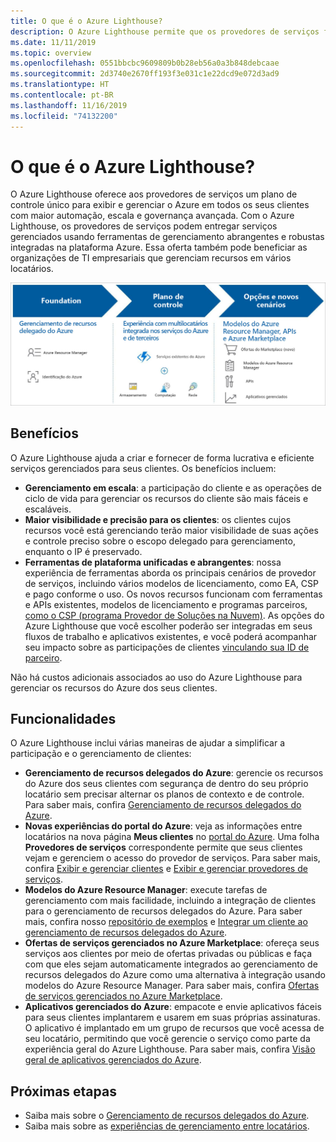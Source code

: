 ```yaml
---
title: O que é o Azure Lighthouse?
description: O Azure Lighthouse permite que os provedores de serviços forneçam serviços gerenciados para seus clientes com maior automação e eficiência em escala.
ms.date: 11/11/2019
ms.topic: overview
ms.openlocfilehash: 0551bbcbc9609809b0b28eb56a0a3b848debcaae
ms.sourcegitcommit: 2d3740e2670ff193f3e031c1e22dcd9e072d3ad9
ms.translationtype: HT
ms.contentlocale: pt-BR
ms.lasthandoff: 11/16/2019
ms.locfileid: "74132200"
---
```

# <a name="what-is-azure-lighthouse"></a>O que é o Azure Lighthouse?

O Azure Lighthouse oferece aos provedores de serviços um plano de controle único para exibir e gerenciar o Azure em todos os seus clientes com maior automação, escala e governança avançada. Com o Azure Lighthouse, os provedores de serviços podem entregar serviços gerenciados usando ferramentas de gerenciamento abrangentes e robustas integradas na plataforma Azure. Essa oferta também pode beneficiar as organizações de TI empresariais que gerenciam recursos em vários locatários.

![Diagrama de visão geral do Azure Lighthouse](media/azure-lighthouse-overview.jpg)

## <a name="benefits"></a>Benefícios

O Azure Lighthouse ajuda a criar e fornecer de forma lucrativa e eficiente serviços gerenciados para seus clientes. Os benefícios incluem:

- **Gerenciamento em escala**: a participação do cliente e as operações de ciclo de vida para gerenciar os recursos do cliente são mais fáceis e escaláveis.
- **Maior visibilidade e precisão para os clientes**: os clientes cujos recursos você está gerenciando terão maior visibilidade de suas ações e controle preciso sobre o escopo delegado para gerenciamento, enquanto o IP é preservado.
- **Ferramentas de plataforma unificadas e abrangentes**: nossa experiência de ferramentas aborda os principais cenários de provedor de serviços, incluindo vários modelos de licenciamento, como EA, CSP e pago conforme o uso. Os novos recursos funcionam com ferramentas e APIs existentes, modelos de licenciamento e programas parceiros, [como o CSP (programa Provedor de Soluções na Nuvem)](https://docs.microsoft.com/partner-center/csp-overview). As opções do Azure Lighthouse que você escolher poderão ser integradas em seus fluxos de trabalho e aplicativos existentes, e você poderá acompanhar seu impacto sobre as participações de clientes [vinculando sua ID de parceiro](https://docs.microsoft.com/azure/billing/billing-partner-admin-link-started).

Não há custos adicionais associados ao uso do Azure Lighthouse para gerenciar os recursos do Azure dos seus clientes.

## <a name="capabilities"></a>Funcionalidades

O Azure Lighthouse inclui várias maneiras de ajudar a simplificar a participação e o gerenciamento de clientes:

- **Gerenciamento de recursos delegados do Azure**: gerencie os recursos do Azure dos seus clientes com segurança de dentro do seu próprio locatário sem precisar alternar os planos de contexto e de controle. Para saber mais, confira [Gerenciamento de recursos delegados do Azure](./concepts/azure-delegated-resource-management.md).
- **Novas experiências do portal do Azure**: veja as informações entre locatários na nova página **Meus clientes** no [portal do Azure](https://portal.azure.com). Uma folha **Provedores de serviços** correspondente permite que seus clientes vejam e gerenciem o acesso do provedor de serviços. Para saber mais, confira [Exibir e gerenciar clientes](./how-to/view-manage-customers.md) e [Exibir e gerenciar provedores de serviços](./how-to/view-manage-service-providers.md).
- **Modelos do Azure Resource Manager**: execute tarefas de gerenciamento com mais facilidade, incluindo a integração de clientes para o gerenciamento de recursos delegados do Azure. Para saber mais, confira nosso [repositório de exemplos](https://github.com/Azure/Azure-Lighthouse-samples/tree/master/Azure-Delegated-Resource-Management/templates) e [Integrar um cliente ao gerenciamento de recursos delegados do Azure](how-to/onboard-customer.md).
- **Ofertas de serviços gerenciados no Azure Marketplace**: ofereça seus serviços aos clientes por meio de ofertas privadas ou públicas e faça com que eles sejam automaticamente integrados ao gerenciamento de recursos delegados do Azure como uma alternativa à integração usando modelos do Azure Resource Manager. Para saber mais, confira [Ofertas de serviços gerenciados no Azure Marketplace](./concepts/managed-services-offers.md).
- **Aplicativos gerenciados do Azure**: empacote e envie aplicativos fáceis para seus clientes implantarem e usarem em suas próprias assinaturas. O aplicativo é implantado em um grupo de recursos que você acessa de seu locatário, permitindo que você gerencie o serviço como parte da experiência geral do Azure Lighthouse. Para saber mais, confira [Visão geral de aplicativos gerenciados do Azure](https://docs.microsoft.com/azure/managed-applications/overview).

## <a name="next-steps"></a>Próximas etapas

- Saiba mais sobre o [Gerenciamento de recursos delegados do Azure](concepts/azure-delegated-resource-management.md).
- Saiba mais sobre as [experiências de gerenciamento entre locatários](concepts/cross-tenant-management-experience.md).
